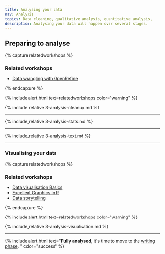 ```yaml
---
title: Analysing your data
nav: Analysis
topics: Data cleaning, qualitative analysis, quantitative analysis, 
description: Analysing your data will happen over several stages.
---
```


## Preparing to analyse

{% capture relatedworkshops %}

### Related workshops

- [Data wrangling with OpenRefine](https://app.secure.griffith.edu.au/events/search?sdata=wrangling)

{% endcapture %}

{% include alert.html text=relatedworkshops color="warning" %}

{% include_relative 3-analysis-cleanup.md %}

___

{% include_relative 3-analysis-stats.md %}

___

{% include_relative 3-analysis-text.md %}

___

### Visualising your data

{% capture relatedworkshops %}

### Related workshops

- [Data visualisation Basics](https://app.secure.griffith.edu.au/events/search?sdata=visualisation)
- [Excellent Graphics in R](https://app.secure.griffith.edu.au/events/search?sdata=graphics)
- [Data storytelling](https://app.secure.griffith.edu.au/events/search?sdata=storytelling)

{% endcapture %}

{% include alert.html text=relatedworkshops color="warning" %}


{% include_relative 3-analysis-visualisation.md %}

___

{% include alert.html text="**Fully analysed**, it's time to move to the [writing phase](5-writing.html). " color="success" %}
